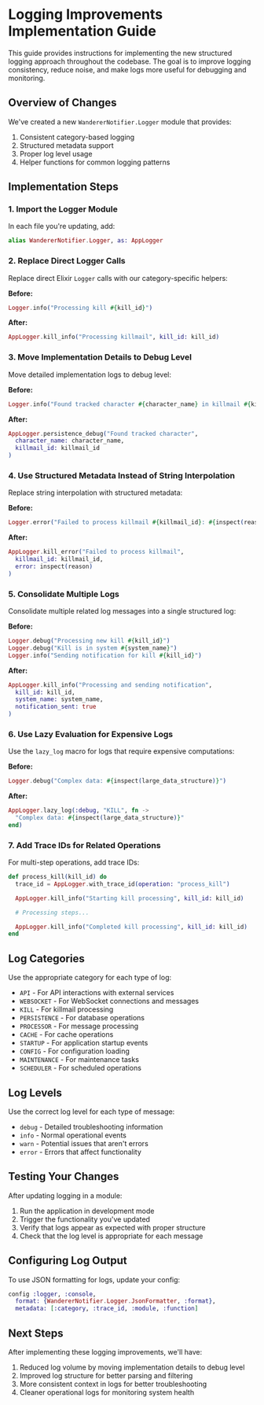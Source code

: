 # Logging Improvements Implementation Guide

This guide provides instructions for implementing the new structured logging approach throughout the codebase. The goal is to improve logging consistency, reduce noise, and make logs more useful for debugging and monitoring.

## Overview of Changes

We've created a new `WandererNotifier.Logger` module that provides:

1. Consistent category-based logging
2. Structured metadata support
3. Proper log level usage
4. Helper functions for common logging patterns

## Implementation Steps

### 1. Import the Logger Module

In each file you're updating, add:

```elixir
alias WandererNotifier.Logger, as: AppLogger
```

### 2. Replace Direct Logger Calls

Replace direct Elixir `Logger` calls with our category-specific helpers:

**Before:**

```elixir
Logger.info("Processing kill #{kill_id}")
```

**After:**

```elixir
AppLogger.kill_info("Processing killmail", kill_id: kill_id)
```

### 3. Move Implementation Details to Debug Level

Move detailed implementation logs to debug level:

**Before:**

```elixir
Logger.info("Found tracked character #{character_name} in killmail #{killmail_id}")
```

**After:**

```elixir
AppLogger.persistence_debug("Found tracked character",
  character_name: character_name,
  killmail_id: killmail_id
)
```

### 4. Use Structured Metadata Instead of String Interpolation

Replace string interpolation with structured metadata:

**Before:**

```elixir
Logger.error("Failed to process killmail #{killmail_id}: #{inspect(reason)}")
```

**After:**

```elixir
AppLogger.kill_error("Failed to process killmail",
  killmail_id: killmail_id,
  error: inspect(reason)
)
```

### 5. Consolidate Multiple Logs

Consolidate multiple related log messages into a single structured log:

**Before:**

```elixir
Logger.debug("Processing new kill #{kill_id}")
Logger.debug("Kill is in system #{system_name}")
Logger.info("Sending notification for kill #{kill_id}")
```

**After:**

```elixir
AppLogger.kill_info("Processing and sending notification",
  kill_id: kill_id,
  system_name: system_name,
  notification_sent: true
)
```

### 6. Use Lazy Evaluation for Expensive Logs

Use the `lazy_log` macro for logs that require expensive computations:

**Before:**

```elixir
Logger.debug("Complex data: #{inspect(large_data_structure)}")
```

**After:**

```elixir
AppLogger.lazy_log(:debug, "KILL", fn ->
  "Complex data: #{inspect(large_data_structure)}"
end)
```

### 7. Add Trace IDs for Related Operations

For multi-step operations, add trace IDs:

```elixir
def process_kill(kill_id) do
  trace_id = AppLogger.with_trace_id(operation: "process_kill")

  AppLogger.kill_info("Starting kill processing", kill_id: kill_id)

  # Processing steps...

  AppLogger.kill_info("Completed kill processing", kill_id: kill_id)
end
```

## Log Categories

Use the appropriate category for each type of log:

- `API` - For API interactions with external services
- `WEBSOCKET` - For WebSocket connections and messages
- `KILL` - For killmail processing
- `PERSISTENCE` - For database operations
- `PROCESSOR` - For message processing
- `CACHE` - For cache operations
- `STARTUP` - For application startup events
- `CONFIG` - For configuration loading
- `MAINTENANCE` - For maintenance tasks
- `SCHEDULER` - For scheduled operations

## Log Levels

Use the correct log level for each type of message:

- `debug` - Detailed troubleshooting information
- `info` - Normal operational events
- `warn` - Potential issues that aren't errors
- `error` - Errors that affect functionality

## Testing Your Changes

After updating logging in a module:

1. Run the application in development mode
2. Trigger the functionality you've updated
3. Verify that logs appear as expected with proper structure
4. Check that the log level is appropriate for each message

## Configuring Log Output

To use JSON formatting for logs, update your config:

```elixir
config :logger, :console,
  format: {WandererNotifier.Logger.JsonFormatter, :format},
  metadata: [:category, :trace_id, :module, :function]
```

## Next Steps

After implementing these logging improvements, we'll have:

1. Reduced log volume by moving implementation details to debug level
2. Improved log structure for better parsing and filtering
3. More consistent context in logs for better troubleshooting
4. Cleaner operational logs for monitoring system health
